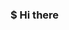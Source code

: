 ### $ Hi there 

<!--
**shivam675/shivam675** is a ✨ _special_ ✨ repository because its `README.md` (this file) appears on your GitHub profile.

Here are some ideas:

-I’m currently persuing undergraduation in *Industrial Engineering*.
-I'm interested in _*ROS*_ ,_*Robotics*_ and _*Web-Development*_.

> Connect With Me At:

<p align="center">


<a href="https://www.linkedin.com/in/shivam-chavan-164868175/">
  <img src=https://img.shields.io/badge/linkedin-%231E77B5.svg?&style=for-the-badge&logo=linkedin&logoColor=white alt=linkedin style="margin-bottom: 5px;" />
</a>
</p>

<br />


|<img  src="https://github-readme-stats.vercel.app/api?username=shivam675&show_icons=true&theme=omni"/>|<img  src="https://github-readme-streak-stats.herokuapp.com/?user=shivam675&theme=omni"/>|
|---|---|


<br/>

<img src="https://github-readme-stats.vercel.app/api/top-langs/?username=shivam675&layout=compact&hide_border=false" />

[website]: https://melodic.pythonanywhere.com
[instagram]: https://www.instagram.com/me_be_shiva
[linkedin]: https://www.linkedin.com/in/shivam-chavan-164868175/
[mail]: shivam31199@gmail.com
